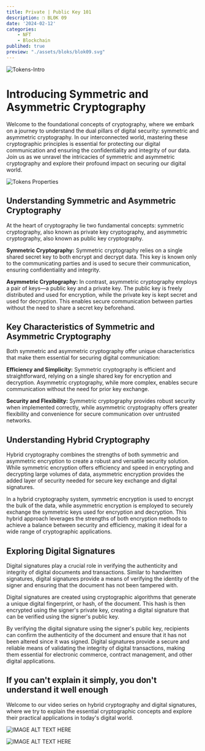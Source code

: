 ```yaml
---
title: Private | Public Key 101
description: ❒ BL0K 09
date: '2024-02-12'
categories: 
    - NFT
    - Blockchain
publihed: true
preview: "./assets/bloks/blok09.svg"
---
```


![Tokens-Intro](/assets/images/art/TOKENS/Tokens-title.png)

# Introducing Symmetric and Asymmetric Cryptography

Welcome to the foundational concepts of cryptography, where we embark on a journey to understand the dual pillars of digital security: symmetric and asymmetric cryptography. In our interconnected world, mastering these cryptographic principles is essential for protecting our digital communication and ensuring the confidentiality and integrity of our data. Join us as we unravel the intricacies of symmetric and asymmetric cryptography and explore their profound impact on securing our digital world.

![Tokens Properties](/assets/images/art/TOKENS/Tokens-properties.png)

## Understanding Symmetric and Asymmetric Cryptography

At the heart of cryptography lie two fundamental concepts: symmetric cryptography, also known as private key cryptography, and asymmetric cryptography, also known as public key cryptography.

__Symmetric Cryptography:__ Symmetric cryptography relies on a single shared secret key to both encrypt and decrypt data. This key is known only to the communicating parties and is used to secure their communication, ensuring confidentiality and integrity.

__Asymmetric Cryptography:__ In contrast, asymmetric cryptography employs a pair of keys—a public key and a private key. The public key is freely distributed and used for encryption, while the private key is kept secret and used for decryption. This enables secure communication between parties without the need to share a secret key beforehand.

## Key Characteristics of Symmetric and Asymmetric Cryptography

Both symmetric and asymmetric cryptography offer unique characteristics that make them essential for securing digital communication:

__Efficiency and Simplicity:__ Symmetric cryptography is efficient and straightforward, relying on a single shared key for encryption and decryption. Asymmetric cryptography, while more complex, enables secure communication without the need for prior key exchange.

__Security and Flexibility:__ Symmetric cryptography provides robust security when implemented correctly, while asymmetric cryptography offers greater flexibility and convenience for secure communication over untrusted networks.

## Understanding Hybrid Cryptography

Hybrid cryptography combines the strengths of both symmetric and asymmetric encryption to create a robust and versatile security solution. While symmetric encryption offers efficiency and speed in encrypting and decrypting large volumes of data, asymmetric encryption provides the added layer of security needed for secure key exchange and digital signatures.

In a hybrid cryptography system, symmetric encryption is used to encrypt the bulk of the data, while asymmetric encryption is employed to securely exchange the symmetric keys used for encryption and decryption. This hybrid approach leverages the strengths of both encryption methods to achieve a balance between security and efficiency, making it ideal for a wide range of cryptographic applications.

## Exploring Digital Signatures

Digital signatures play a crucial role in verifying the authenticity and integrity of digital documents and transactions. Similar to handwritten signatures, digital signatures provide a means of verifying the identity of the signer and ensuring that the document has not been tampered with.

Digital signatures are created using cryptographic algorithms that generate a unique digital fingerprint, or hash, of the document. This hash is then encrypted using the signer's private key, creating a digital signature that can be verified using the signer's public key.

By verifying the digital signature using the signer's public key, recipients can confirm the authenticity of the document and ensure that it has not been altered since it was signed. Digital signatures provide a secure and reliable means of validating the integrity of digital transactions, making them essential for electronic commerce, contract management, and other digital applications.

## If you can't explain it simply, you don't understand it well enough

Welcome to our video series on hybrid cryptography and digital signatures, where we try to explain the essential cryptographic concepts and explore their practical applications in today's digital world. 

![IMAGE ALT TEXT HERE](https://youtu.be/MTn65TPtkQU)

![IMAGE ALT TEXT HERE](https://youtu.be/V56WbQ1Bx40)